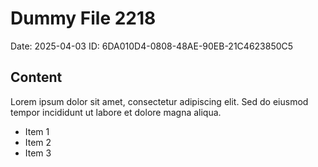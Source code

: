 # Dummy File 2218

Date: 2025-04-03
ID: 6DA010D4-0808-48AE-90EB-21C4623850C5

## Content

Lorem ipsum dolor sit amet, consectetur adipiscing elit.
Sed do eiusmod tempor incididunt ut labore et dolore magna aliqua.

* Item 1
* Item 2
* Item 3

